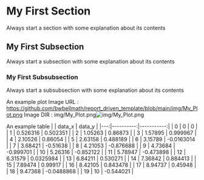 # My First Section

Always start a section with some explanation about its contents

## My First Subsection

Always start a subsection with some explanation about its contents


 ### My First Subsubsection

Always start a subsubsection with some explanation about its contents

An example plot 
 Image URL : https://github.com/bwbellmath/report_driven_template/blob/main/img/My_Plot.png
 Image DIR : img/My_Plot.png![img/My_Plot.png](https://github.com/bwbellmath/report_driven_template/blob/main/img/My_Plot.png)

An example table
|    |    data_x |     data_y |
|---:|----------:|-----------:|
|  0 |  0        |  0         |
|  1 |  0.526316 |  0.502351  |
|  2 |  1.05263  |  0.86873   |
|  3 |  1.57895  |  0.999967  |
|  4 |  2.10526  |  0.86054   |
|  5 |  2.63158  |  0.488189  |
|  6 |  3.15789  | -0.0163014 |
|  7 |  3.68421  | -0.51638   |
|  8 |  4.21053  | -0.876688  |
|  9 |  4.73684  | -0.999701  |
| 10 |  5.26316  | -0.852122  |
| 11 |  5.78947  | -0.473898  |
| 12 |  6.31579  |  0.0325984 |
| 13 |  6.84211  |  0.530271  |
| 14 |  7.36842  |  0.884413  |
| 15 |  7.89474  |  0.99917   |
| 16 |  8.42105  |  0.843478  |
| 17 |  8.94737  |  0.45948   |
| 18 |  9.47368  | -0.0488868 |
| 19 | 10        | -0.544021  |


